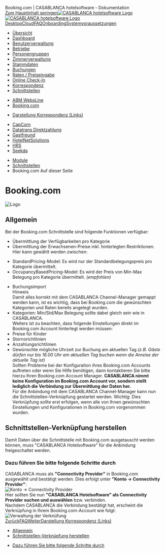 Booking.com | CASABLANCA hotelsoftware - Dokumentation  
[Zum Hauptinhalt springen](https://docs.casablanca.at/cloud/interfaces/bookingcom/#__docusaurus_skipToContent_fallback)[![CASABLANCA hotelsoftware Logo](https://docs.casablanca.at/img/logo.png) ![CASABLANCA hotelsoftware Logo](https://docs.casablanca.at/img/Casablanca_LOGO_2022_neg.png)](https://docs.casablanca.at/) [Desktop](https://docs.casablanca.at/desktop/desktop/)[Cloud](https://docs.casablanca.at/cloud/cloud_systems/)[FAQ](https://docs.casablanca.at/faq)[Onboarding](https://docs.casablanca.at/onboarding/fiscalization)[Systemvoraussetzungen](https://docs.casablanca.at/system_requirements)  
* [Übersicht](https://docs.casablanca.at/cloud/cloud_systems/)
* [Dashboard](https://docs.casablanca.at/cloud/dashboard/)
* [Benutzerverwaltung](https://docs.casablanca.at/cloud/user_management/)
* [Betriebe](https://docs.casablanca.at/cloud/company/)
* [Personengruppen](https://docs.casablanca.at/cloud/person_groups/)
* [Zimmerverwaltung](https://docs.casablanca.at/cloud/rooms/)
* [Stammdaten](https://docs.casablanca.at/cloud/main_data/)
* [Buchungen](https://docs.casablanca.at/cloud/bookings/)
* [Raten / Preiseingabe](https://docs.casablanca.at/cloud/raten/)
* [Online Check-In](https://docs.casablanca.at/cloud/online_checkin/)
* [Korrespondenz](https://docs.casablanca.at/cloud/online_corr/)
* [Schnittstellen](https://docs.casablanca.at/cloud/interfaces/)
+ [ABM WebsLine](https://docs.casablanca.at/cloud/interfaces/abm/)
+ [Booking.com](https://docs.casablanca.at/cloud/interfaces/bookingcom/)
- [Darstellung Korrespondenz (Links)](https://docs.casablanca.at/cloud/interfaces/bookingcom/view_chat_arrival_mail)
+ [CapCorn](https://docs.casablanca.at/cloud/interfaces/capcorn/)
+ [Datatrans Direktzahlung](https://docs.casablanca.at/cloud/interfaces/datatrans/)
+ [Gastfreund](https://docs.casablanca.at/cloud/interfaces/gastfreund/)
+ [HotelNetSolutions](https://docs.casablanca.at/cloud/interfaces/hns/)
+ [HRS](https://docs.casablanca.at/cloud/interfaces/hrs/)
+ [Seekda](https://docs.casablanca.at/cloud/interfaces/seekda/)
* [Module](https://docs.casablanca.at/cloud/module/)  
* [Schnittstellen](https://docs.casablanca.at/cloud/interfaces/)
* Booking.com
Auf dieser Seite

# Booking.com  
![Logo](https://docs.casablanca.at/assets/images/logo-a919c0ee9f33e44b470d1dd5e1c51e3e.png "Logo")

## Allgemein[](https://docs.casablanca.at/cloud/interfaces/bookingcom/#allgemein "Direkter Link zu Allgemein")  
Bei der Booking.com Schnittstelle sind folgende Funktionen verfügbar:  
* Übermittlung der Verfügbarkeiten pro Kategorie
* Übermittlung der Erwachsenen-Preise inkl. hinterlegten Restriktionen. Hier kann gewählt werden zwischen:
+ StandardPricing-Model: Es wird nur der Standardbelegungspreis pro Kategorie übermittelt.
+ OccupancyBasedPricing-Model: Es wird der Preis von Min-Max Belegung pro Kategorie übermittelt. *(empfohlen)*
* Buchungsimport  
Hinweis  
Damit alles korrekt mit dem CASABLANCA Channel-Manager gemappt werden kann, ist es wichtig, dass bei Booking.com die gewünschten Kategorien und Raten bereits angelegt wurden.  
* Kategorien: Min/Std/Max Belegung sollte dabei gleich sein wie in CASABLANCA.  
Weiters ist zu beachten, dass folgende Einstellungen direkt im Booking.com Account hinterlegt werden müssen:  
* Preise für Kinder
* Stornorichtlinien
* Anzahlungsrichtlinien
* Gewünschte mögliche Uhrzeit zur Buchung am aktuellen Tag *(z.B. Gäste dürfen nur bis 16.00 Uhr am aktuellen Tag buchen wenn die Anreise der aktuelle Tag ist)*  
Sollten Probleme bei der Konfiguration ihres Booking.com Accounts auftreten oder wenn Sie Hilfe benötigen, dann kontaktieren Sie bitte hierzu Ihren Booking.com Account Manager. **CASABLANCA nimmt keine Konfiguration im Booking.com Account vor, sondern stellt lediglich die Verbindung zur Übermittlung der Daten her.**  
Für die Anbindung mit dem CASABLANCA Channel-Manager kann nun die Schnittstellen-Verknüpfung gestartet werden. Wichtig: Dies Verknüpfung sollte erst erfolgen, wenn alle von Ihnen gewünschten Einstellungen und Konfigurationen in Booking.com vorgenommen wurden.

## Schnittstellen-Verknüpfung herstellen[](https://docs.casablanca.at/cloud/interfaces/bookingcom/#schnittstellen-verknüpfung-herstellen "Direkter Link zu Schnittstellen-Verknüpfung herstellen")  
Damit Daten über die Schnittstelle mit Booking.com ausgetauscht werden können, muss "CASABLANCA Hotelsoftware" für die Anbindung freigeschaltet werden.

### Dazu führen Sie bitte folgende Schritte durch[](https://docs.casablanca.at/cloud/interfaces/bookingcom/#dazu-führen-sie-bitte-folgende-schritte-durch "Direkter Link zu Dazu führen Sie bitte folgende Schritte durch")  
CASABLANCA muss als **"Connectivity Provider"** in Booking.com ausgewählt und bestätigt werden. Dies erfolgt unter **"Konto -> Connectivity Provider"**:  
![Konto -&gt; Connectivity Provider](https://docs.casablanca.at/assets/images/connectivity_provider-791f10ab111f030e13c0abb8e8e5e88f.png "Konto -> Connectivity Provider")  
Hier sollten Sie nun **"CASABLANCA Hotelsoftware" als Connectivity Provider suchen und auswählen** bzw. verbinden.  
Nachdem CASABLANCA die Verbindung bestätigt hat, erscheint die Verknüpfung in Ihrem Booking.com-Account wie folgt:  
![Verwaltung der Verknüfung](https://docs.casablanca.at/assets/images/connectivity-5fe665f4aeadc46df1fcafaf4d961fc6.png "Verwaltung der Verknüfung")  
[ZurückFAQ](https://docs.casablanca.at/cloud/interfaces/abm/faq)[WeiterDarstellung Korrespondenz (Links)](https://docs.casablanca.at/cloud/interfaces/bookingcom/view_chat_arrival_mail)  
* [Allgemein](https://docs.casablanca.at/cloud/interfaces/bookingcom/#allgemein)
* [Schnittstellen-Verknüpfung herstellen](https://docs.casablanca.at/cloud/interfaces/bookingcom/#schnittstellen-verknüpfung-herstellen)
+ [Dazu führen Sie bitte folgende Schritte durch](https://docs.casablanca.at/cloud/interfaces/bookingcom/#dazu-führen-sie-bitte-folgende-schritte-durch)
